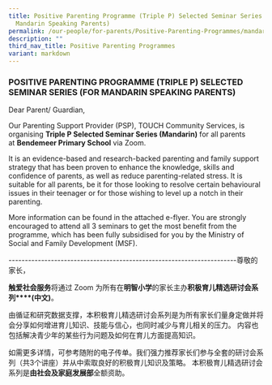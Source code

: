 ```yaml
---
title: Positive Parenting Programme (Triple P) Selected Seminar Series (For
  Mandarin Speaking Parents)
permalink: /our-people/for-parents/Positive-Parenting-Programmes/mandarin/
description: ""
third_nav_title: Positive Parenting Programmes
variant: markdown
---
```

### POSITIVE PARENTING PROGRAMME (TRIPLE P) SELECTED SEMINAR SERIES (FOR MANDARIN SPEAKING PARENTS)

Dear Parent/ Guardian,

Our Parenting Support Provider (PSP), TOUCH Community Services, is organising **Triple P Selected Seminar Series (Mandarin)** for all parents at **Bendemeer Primary School** via Zoom.

It is an evidence-based and research-backed parenting and family support strategy that has been proven to enhance the knowledge, skills and confidence of parents, as well as reduce parenting-related stress. It is suitable for all parents, be it for those looking to resolve certain behavioural issues in their teenager or for those wishing to level up a notch in their parenting.

More information can be found in the attached e-flyer. You are strongly encouraged to attend all 3 seminars to get the most benefit from the programme, which has been fully subsidised for you by the Ministry of Social and Family Development (MSF).


----------------------------------------------------------------------尊敬的家长，

**触爱社会服务**将通过 Zoom 为所有在**明智小学**的家长主办**积极育儿精选研讨会系列****(****中文****)**。

由循证和研究数据支撑，本积极育儿精选研讨会系列是为所有家长们量身定做并将会分享如何增进育儿知识、技能与信心，也同时减少与育儿相关的压力。 内容也包括解决青少年的某些行为问题及如何在育儿方面提高知识。

如需更多详情，可参考随附的电子传单。我们强力推荐家长们参与全套的研讨会系列（共3个讲座）并从中索取良好的积极育儿知识及策略。 本积极育儿精选研讨会系列是**由社会及家庭发展部**全额资助。

